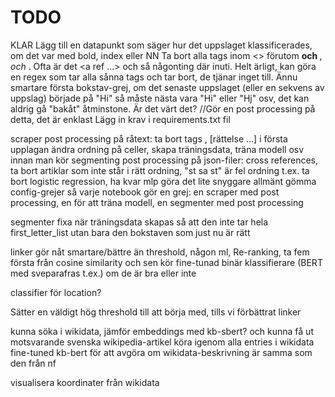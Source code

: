 # TODO

KLAR Lägg till en datapunkt som säger hur det uppslaget klassificerades, om det var med bold, index eller NN
Ta bort alla tags inom <> förutom <b> och </b>, <i> och </i>. Ofta är det <a ref ...> och så någonting där inuti. Helt ärligt, kan göra en regex som tar alla sånna tags och tar bort, de tjänar inget till.
Ännu smartare första bokstav-grej, om det senaste uppslaget (eller en sekvens av uppslag) började på "Hi" så måste nästa vara "Hi" eller "Hj" osv, det kan aldrig gå "bakåt" åtminstone. Är det värt det? //Gör en post processing på detta, det är enklast
Lägg in krav i requirements.txt fil 

scraper
post processing på råtext: ta bort tags <hej>, [rättelse ...] i första upplagan
ändra ordning på celler, skapa träningsdata, träna modell osv innan man kör segmenting
post processing på json-filer: cross references, ta bort artiklar som inte står i rätt ordning, "st sa st" är fel ordning t.ex.
ta bort logistic regression, ha kvar mlp
göra det lite snyggare allmänt
gömma config-grejer så varje notebook gör en grej: en scraper med post processing, en för att träna modell, en segmenter med post processing

segmenter
fixa när träningsdata skapas så att den inte tar hela first_letter_list utan bara den bokstaven som just nu är rätt

linker
gör nåt smartare/bättre än threshold, någon ml, Re-ranking, ta fem första från cosine similarity och sen kör fine-tunad binär klassifierare (BERT med sveparafras t.ex.) om de är bra eller inte

classifier för location?


Sätter en väldigt hög threshold till att börja med, tills vi förbättrat linker

kunna söka i wikidata, jämför embeddings med kb-sbert? och kunna få ut motsvarande svenska wikipedia-artikel
köra igenom alla entries i wikidata
fine-tuned kb-bert för att avgöra om wikidata-beskrivning är samma som den från nf

visualisera koordinater från wikidata